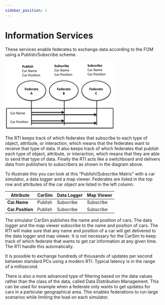 ```yaml
---
sidebar_position: 1
---
```


# Information Services

These services enable federates to exchange data according to the FOM using a Publish/Subscribe scheme.

![Publish and Subscribe](./img/3-publish_subscribe.png)

The RTI keeps track of which federates that subscribe to each type of object, attribute, or interaction, which means that the federates want to receive that type of data. It also keeps track of which federates that publish each type of object, attribute, or interaction, which means that they are able to send that type of data. Finally the RTI acts like a switchboard and delivers data from publishers to subscribers as shown in the diagram above.

To illustrate this you can look at this “Publish/Subscribe Matrix” with a car simulator, a data logger and a map viewer. Federates are listed in the top row and attributes of the car object are listed in the left column.

| Attribute | CarSim | Data Logger | Map Viewer |
| --------- | ------ | ----------- | ---------- |
| **Car.Name** | Publish | Subscribe | Subscribe |
| **Car.Position** | Publish | Subscribe | Subscribe |

The simulator CarSim publishes the name and position of cars. The data logger and the map viewer subscribe to the name and position of cars. The RTI will make sure that any name and position of a car will get delivered to the data logger and map viewer. It is not necessary for the CarSim to keep track of which federate that wants to get car information at any given time. The RTI handle this automatically.

It is possible to exchange hundreds of thousands of updates per second between standard PCs using a modern RTI. Typical latency is in the range of a millisecond.

There is also a more advanced type of filtering based on the data values rather than the class of the data, called Data Distribution Management. This can be used for example when a federate only wants to get updates for cars in a particular geographical area. This enables federations to run large scenarios while limiting the load on each simulator.


